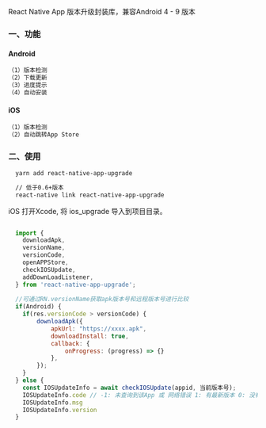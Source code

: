 
React Native App 版本升级封装库，兼容Android 4 - 9 版本

### 一、功能
#### Android
```xml
（1）版本检测
（2）下载更新
（3）进度提示
（4）自动安装
```

#### iOS
```xml
（1）版本检测
（2）自动跳转App Store
```

### 二、使用

```xml
  yarn add react-native-app-upgrade

  // 低于0.6+版本
  react-native link react-native-app-upgrade
```

iOS
打开Xcode, 将 ios_upgrade 导入到项目目录。


```javascript

  import { 
    downloadApk,
    versionName,
    versionCode,
    openAPPStore,
    checkIOSUpdate,
    addDownLoadListener,
  } from 'react-native-app-upgrade';
  
  //可通过RN.versionName获取apk版本号和远程版本号进行比较
  if(Android) {
    if(res.versionCode > versionCode) {
        downloadApk({
            apkUrl: "https://xxxx.apk",
            downloadInstall: true,
            callback: {
                onProgress: (progress) => {}
            },
        });
    }
  } else {
    const IOSUpdateInfo = await checkIOSUpdate(appid, 当前版本号);
    IOSUpdateInfo.code // -1: 未查询到该App 或 网络错误 1: 有最新版本 0: 没有新版本
    IOSUpdateInfo.msg
    IOSUpdateInfo.version
  }
```
